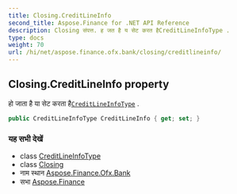 ```yaml
---
title: Closing.CreditLineInfo
second_title: Aspose.Finance for .NET API Reference
description: Closing संपत्त. ह जत है य सेट करत हैCreditLineInfoType .
type: docs
weight: 70
url: /hi/net/aspose.finance.ofx.bank/closing/creditlineinfo/
---
```

## Closing.CreditLineInfo property

हो जाता है या सेट करता है[`CreditLineInfoType`](../../../aspose.finance.ofx/creditlineinfotype/) .

```csharp
public CreditLineInfoType CreditLineInfo { get; set; }
```

### यह सभी देखें

* class [CreditLineInfoType](../../../aspose.finance.ofx/creditlineinfotype/)
* class [Closing](../)
* नाम स्थान [Aspose.Finance.Ofx.Bank](../../closing/)
* सभा [Aspose.Finance](../../../)


